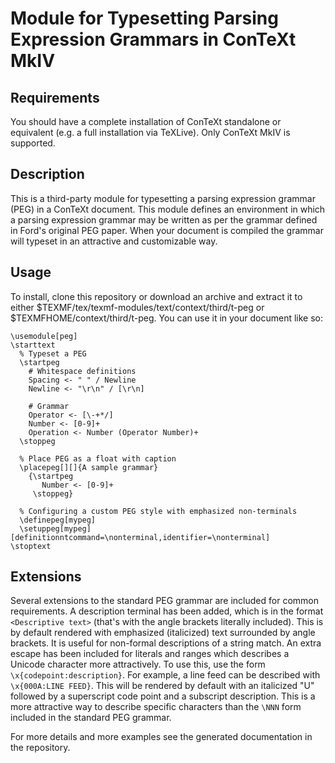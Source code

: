 # Module for Typesetting Parsing Expression Grammars in ConTeXt MkIV
## Requirements
You should have a complete installation of ConTeXt standalone or equivalent (e.g. a full installation via TeXLive). Only
ConTeXt MkIV is supported.

## Description
This is a third-party module for typesetting a parsing expression grammar (PEG) in a ConTeXt document. This module
defines an environment in which a parsing expression grammar may be written as per the grammar defined in Ford's
original PEG paper. When your document is compiled the grammar will typeset in an attractive and customizable way.

## Usage
To install, clone this repository or download an archive and extract it to either
$TEXMF/tex/texmf-modules/text/context/third/t-peg or $TEXMFHOME/context/third/t-peg. You can use it in your document
like so:

    \usemodule[peg]
    \starttext
      % Typeset a PEG
      \startpeg
        # Whitespace definitions
        Spacing <- " " / Newline
        Newline <- "\r\n" / [\r\n]

        # Grammar
        Operator <- [\-+*/]
        Number <- [0-9]+
        Operation <- Number (Operator Number)+
      \stoppeg

      % Place PEG as a float with caption
      \placepeg[][]{A sample grammar}
        {\startpeg
           Number <- [0-9]+
         \stoppeg}

      % Configuring a custom PEG style with emphasized non-terminals
      \definepeg[mypeg]
      \setuppeg[mypeg][definitionntcommand=\nonterminal,identifier=\nonterminal]
    \stoptext

## Extensions
Several extensions to the standard PEG grammar are included for common requirements. A description
terminal has been added, which is in the format `<Descriptive text>` (that's with the angle brackets literally
included). This is by default rendered with emphasized (italicized) text surrounded by angle brackets. It is useful for
non-formal descriptions of a string match. An extra escape has been included for literals and ranges which describes a
Unicode character more attractively. To use this, use the form `\x{codepoint:description}`. For example, a line feed can
be described with `\x{000A:LINE FEED}`. This will be rendered by default with an italicized "U" followed by a
superscript code point and a subscript description. This is a more attractive way to describe specific characters than
the `\NNN` form included in the standard PEG grammar.

For more details and more examples see the generated documentation in the repository.
